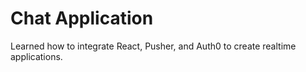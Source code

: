 # Chat Application

Learned how to integrate React, Pusher, and Auth0 to create realtime applications.
